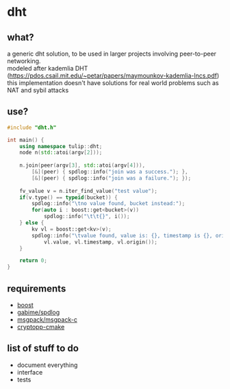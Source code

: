# dht

## what?

a generic dht solution, to be used in larger projects involving peer-to-peer networking.  
modeled after kademlia DHT (https://pdos.csail.mit.edu/~petar/papers/maymounkov-kademlia-lncs.pdf)  
this implementation doesn't have solutions for real world problems such as NAT and sybil attacks


## use?

```cpp
#include "dht.h"

int main() {
    using namespace tulip::dht;
    node n(std::atoi(argv[2]));
    
    n.join(peer(argv[3], std::atoi(argv[4])),
        [&](peer) { spdlog::info("join was a success."); },
        [&](peer) { spdlog::info("join was a failure."); });
    
    fv_value v = n.iter_find_value("test value");
    if(v.type() == typeid(bucket)) {
        spdlog::info("\tno value found, bucket instead:");
        for(auto i : boost::get<bucket>(v))
            spdlog::info("\t\t{}", i());
    } else {
        kv vl = boost::get<kv>(v);
        spdlog::info("\tvalue found, value is: {}, timestamp is {}, origin is {}", 
            vl.value, vl.timestamp, vl.origin());
    }

    return 0;
}
```

## requirements

- [boost](http://boost.org)
- [gabime/spdlog](http://github.com/gabime/spdlog)
- [msgpack/msgpack-c](http://github.com/msgpack/msgpack-c)
- [cryptopp-cmake](https://github.com/abdes/cryptopp-cmake)

## list of stuff to do

- document everything
- interface
- tests